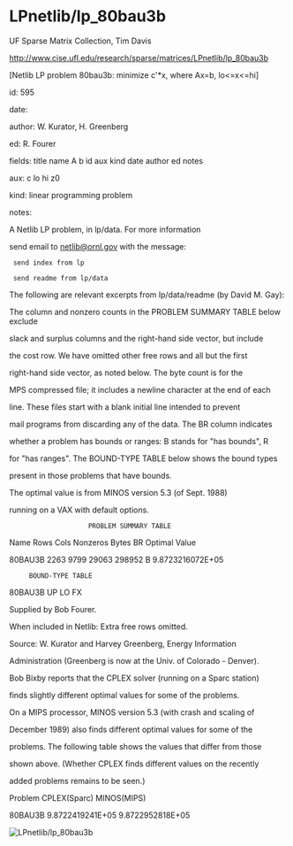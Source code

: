 # LPnetlib/lp_80bau3b

 UF Sparse Matrix Collection, Tim Davis

 http://www.cise.ufl.edu/research/sparse/matrices/LPnetlib/lp_80bau3b

 [Netlib LP problem 80bau3b: minimize c'*x, where Ax=b, lo<=x<=hi]

 id: 595

 date: 

 author: W. Kurator, H. Greenberg

 ed: R. Fourer

 fields: title name A b id aux kind date author ed notes

 aux: c lo hi z0

 kind: linear programming problem

 notes:

 A Netlib LP problem, in lp/data.  For more information                    

 send email to netlib@ornl.gov with the message:                           

                                                                           

 	 send index from lp                                                      

 	 send readme from lp/data                                                

                                                                           

 The following are relevant excerpts from lp/data/readme (by David M. Gay):

                                                                           

 The column and nonzero counts in the PROBLEM SUMMARY TABLE below exclude  

 slack and surplus columns and the right-hand side vector, but include     

 the cost row.  We have omitted other free rows and all but the first      

 right-hand side vector, as noted below.  The byte count is for the        

 MPS compressed file; it includes a newline character at the end of each   

 line.  These files start with a blank initial line intended to prevent    

 mail programs from discarding any of the data.  The BR column indicates   

 whether a problem has bounds or ranges:  B stands for "has bounds", R     

 for "has ranges".  The BOUND-TYPE TABLE below shows the bound types       

 present in those problems that have bounds.                               

                                                                           

 The optimal value is from MINOS version 5.3 (of Sept. 1988)               

 running on a VAX with default options.                                    

                                                                           

                        PROBLEM SUMMARY TABLE                              

                                                                           

 Name       Rows   Cols   Nonzeros    Bytes  BR      Optimal Value         

 80BAU3B    2263   9799    29063     298952  B     9.8723216072E+05        

                                                                           

         BOUND-TYPE TABLE                                                  

 80BAU3B    UP LO FX                                                       

                                                                           

 Supplied by Bob Fourer.                                                   

                                                                           

 When included in Netlib: Extra free rows omitted.                         

                                                                           

 Source: W. Kurator and Harvey Greenberg, Energy Information               

 Administration (Greenberg is now at the Univ. of Colorado - Denver).      

                                                                           

 Bob Bixby reports that the CPLEX solver (running on a Sparc station)      

 finds slightly different optimal values for some of the problems.         

 On a MIPS processor, MINOS version 5.3 (with crash and scaling of         

 December 1989) also finds different optimal values for some of the        

 problems.  The following table shows the values that differ from those    

 shown above.  (Whether CPLEX finds different values on the recently       

 added problems remains to be seen.)                                       

                                                                           

 Problem        CPLEX(Sparc)          MINOS(MIPS)                          

 80BAU3B      9.8722419241E+05     9.8722952818E+05                        

![LPnetlib/lp_80bau3b](http://www2.research.att.com/~yifanhu/GALLERY/GRAPHS/GIF_SMALL/LPnetlib@lp_80bau3b.gif)